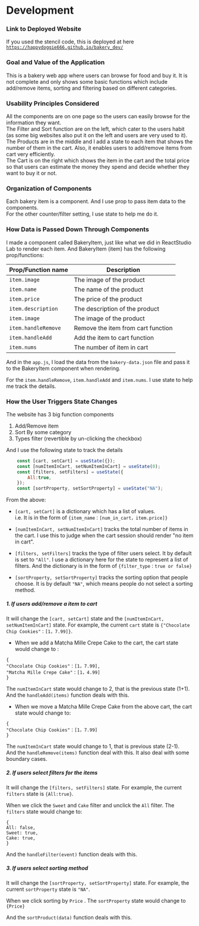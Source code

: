# Development

### Link to Deployed Website
If you used the stencil code, this is deployed at here [`https://happydoggie666.github.io/bakery_dev/`]('https://happydoggie666.github.io/bakery_dev/')

### Goal and Value of the Application
This is a bakery web app where users can browse for food and buy it. It is not complete and only shows some basic functions which include add/remove items, sorting and filtering based on different categories.

### Usability Principles Considered
All the components are on one page so the users can easily browse for the information they want. <br>
The Filter and Sort function are on the left, which cater to the users habit (as some big websites also put it on the left and users are very used to it). <br>
The Products are in the middle and I add a state to each item that shows the number of them in the cart. Also, it enables users to add/remove items from cart very efficiently. <br>
The Cart is on the right which shows the item in the cart and the total price so that users can estimate the money they spend and decide whether they want to buy it or not.

### Organization of Components
Each bakery item is a component. And I use prop to pass item data to the components. <br>
For the other counter/filter setting, I use state to help me do it.

### How Data is Passed Down Through Components
I made a component called BakeryItem, just like what we did in ReactStudio Lab to render each item.
And BakeryItem (item) has the following prop/functions:

| Prop/Function name | Description                    |
| --------------- | ------------------------------ |
| `item.image`  | The image of the product      |
| `item.name`   | The name of the product     |
| `item.price`  | The price of the product      |
| `item.description`   | The description of the product     |
| `item.image`  | The image of the product      |
| `item.handleRemove`   | Remove the item from cart function    |
| `item.handleAdd`  | Add the item to cart function    |
| `item.nums`   | The number of item in cart     |

And in the `app.js`, I load the data from the `bakery-data.json` file and pass it to the BakeryItem component when rendering.

For the `item.handleRemove`, `item.handleAdd` and  `item.nums`. I use state to help me track the details.

### How the User Triggers State Changes
The website has 3 big function components
1. Add/Remove item
2. Sort By some category
3. Types filter (revertible by un-clicking the checkbox)

And I use the following state to track the details

```javascript
    const [cart, setCart] = useState({}); 
    const [numItemInCart, setNumItemInCart] = useState(0);
    const [filters, setFilters] = useState({
        All:true,
    });
    const [sortProperty, setSortProperty] = useState("NA");
```
From the above: 
- `[cart, setCart]` is a dictionary which has a list of values.  <br>
i.e. It is in the form of `{item_name：[num_in_cart，item.price]}`

- `[numItemInCart, setNumItemInCart]` tracks the total number of items in the cart. I use this to judge when the cart session should render "no item in cart".

- `[filters, setFilters]` tracks the type of filter users select. It by default is set to  `"All"`. I use a dictionary here for the state to represent a list of filters. And the dictionary is in the form of  `{filter_type：true or false}`

- `[sortProperty, setSortProperty]` tracks the sorting option that people choose. It is by default `"NA"`, which means people do not select a sorting method.


##### 1. If users add/remove a item to cart
It will change the `[cart, setCart]` state and the `[numItemInCart, setNumItemInCart]` state. For example, the current `cart` state is `{"Chocolate Chip Cookies"：[1，7.99]}`.  <br>

- When we add a Matcha Mille Crepe Cake to the cart, the cart state would change to :

```javascript{
{
"Chocolate Chip Cookies"：[1，7.99],
"Matcha Mille Crepe Cake"：[1，4.99]
}
``` 
The `numItemInCart` state would change to 2, that is the previous state (1+1). <br>
And the `handleAdd(items)` function deals with this. 

- When we move a Matcha Mille Crepe Cake from the above cart, the cart state would change to:

```javascript{
{
"Chocolate Chip Cookies"：[1，7.99]
}
```
The `numItemInCart` state would change to 1, that is previous state (2-1).<br>
And the `handleRemove(items)` function deal with this. It also deal with some boundary cases.

##### 2. If users select filters for the items
It will change the `[filters, setFilters]` state. For example, the current `filters` state is `{All:true}`.  <br>

When we click the `Sweet` and `Cake` filter and unclick the `All` filter. The `filters` state would change to: 

```javascript{
{
All: false,
Sweet: true,
Cake: true,
}
``` 

And the `handleFilter(event)` function deals with this. 

##### 3. If users select sorting method
It will change the `[sortProperty, setSortProperty]` state. For example, the current `sortProperty` state is `"NA"`.  <br>

When we click sorting by `Price` . The  `sortProperty` state would change to `{Price}`

And the `sortProduct(data)` function deals with this.
